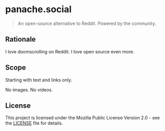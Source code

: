 # panache.social

> An open-source alternative to Reddit. Powered by the community.

## Rationale

I love doomscrolling on Reddit. I love open source even more.

## Scope

Starting with text and links only.

No images. No videos.

## License

This project is licensed under the Mozilla Public License Version 2.0 - see the [LICENSE](LICENSE) file for details.
